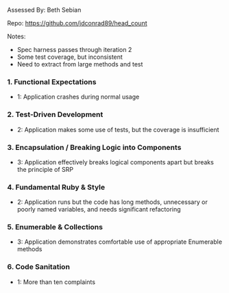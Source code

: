 Assessed By: Beth Sebian  

Repo: https://github.com/jdconrad89/head_count

Notes:
* Spec harness passes through iteration 2
* Some test coverage, but inconsistent
* Need to extract from large methods and test

### 1. Functional Expectations
* 1: Application crashes during normal usage

### 2. Test-Driven Development
* 2: Application makes some use of tests, but the coverage is insufficient

### 3. Encapsulation / Breaking Logic into Components
* 3: Application effectively breaks logical components apart but breaks the principle of SRP

### 4. Fundamental Ruby & Style
* 2:  Application runs but the code has long methods, unnecessary or poorly named variables, and needs significant refactoring

### 5. Enumerable & Collections
* 3: Application demonstrates comfortable use of appropriate Enumerable methods

### 6. Code Sanitation
* 1: More than ten complaints 

